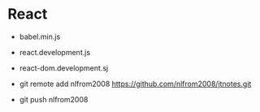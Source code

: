 # React
- babel.min.js
- react.development.js
- react-dom.development.sj

- git remote add nlfrom2008 https://github.com/nlfrom2008/jtnotes.git
- git push nlfrom2008


```
